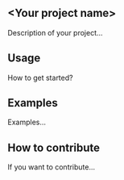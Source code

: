 ## \<Your project name\>

Description of your project...

## Usage

How to get started?

## Examples

Examples...

## How to contribute

If you want to contribute...